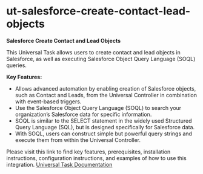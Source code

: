 # ut-salesforce-create-contact-lead-objects

<p><strong>Salesforce Create Contact and Lead Objects&nbsp;</strong></p>
<p>This Universal Task allows users to create contact and lead objects in Salesforce, as well as executing Salesforce Object Query Language (SOQL) queries.&nbsp;</p>
<p><strong>Key Features:</strong></p>
<ul>
<li>Allows advanced automation by enabling creation of Salesforce objects, such as Contact and Leads, from the Universal Controller in combination with event-based triggers.</li>
<li>Use the Salesforce Object Query Language (SOQL) to search your organization&rsquo;s Salesforce data for specific information.</li>
<li>SOQL is similar to the SELECT statement in the widely used Structured Query Language (SQL), but is designed specifically for Salesforce data.</li>
<li>With SOQL, users can construct simple but powerful query strings and execute them from within the Universal Controller.</li>
</ul>

Please visit this link to find key features, prerequisites, installation instructions, configuration instructions, and examples of how to use this integration. [Universal Task Documentation](https://docs.stonebranch.com/confluence/display/UC69/UAC+-+Salesforce)
